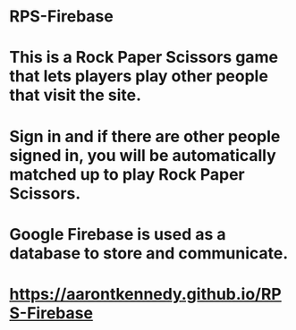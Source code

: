 # RPS-Firebase
# This is a Rock Paper Scissors game that lets players play other people that visit the site.
# Sign in and if there are other people signed in, you will be automatically matched up to play Rock Paper Scissors.
# Google Firebase is used as a database to store and communicate.

# https://aarontkennedy.github.io/RPS-Firebase
